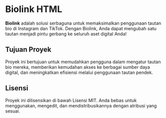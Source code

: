 # Biolink HTML

**Biolink** adalah solusi serbaguna untuk memaksimalkan penggunaan tautan bio di Instagram dan TikTok. Dengan Biolink, Anda dapat mengubah satu tautan menjadi pintu gerbang ke seluruh aset digital Anda!

## Tujuan Proyek

Proyek ini bertujuan untuk memudahkan pengguna dalam mengatur tautan bio mereka, memberikan kemudahan akses ke berbagai sumber daya digital, dan meningkatkan efisiensi melalui penggunaan tautan pendek.

## Lisensi

Proyek ini dilisensikan di bawah Lisensi MIT. Anda bebas untuk menggunakan, mengedit, dan mendistribusikannya dengan atribusi yang sesuai.

